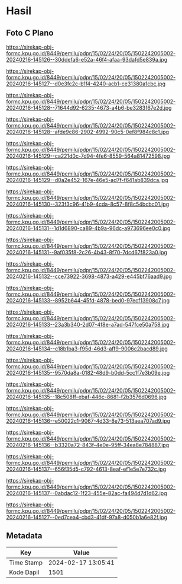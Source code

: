 # Hasil

## Foto C Plano

https://sirekap-obj-formc.kpu.go.id/8449/pemilu/pdpr/15/02/24/20/05/1502242005002-20240216-145126--30ddefa6-e52a-46f4-afaa-93dafd5e839a.jpg

https://sirekap-obj-formc.kpu.go.id/8449/pemilu/pdpr/15/02/24/20/05/1502242005002-20240216-145127--d0e3fc2c-b1f4-4240-acb1-ce31380a1cbc.jpg

https://sirekap-obj-formc.kpu.go.id/8449/pemilu/pdpr/15/02/24/20/05/1502242005002-20240216-145128--71644d92-6235-4673-a4b6-be3283f67e2d.jpg

https://sirekap-obj-formc.kpu.go.id/8449/pemilu/pdpr/15/02/24/20/05/1502242005002-20240216-145128--afde9c86-2902-4992-90c5-0ef8f984c8c1.jpg

https://sirekap-obj-formc.kpu.go.id/8449/pemilu/pdpr/15/02/24/20/05/1502242005002-20240216-145129--ca221d0c-7d94-4fe6-8559-564a81472598.jpg

https://sirekap-obj-formc.kpu.go.id/8449/pemilu/pdpr/15/02/24/20/05/1502242005002-20240216-145129--d0a2e452-167e-46e5-ad7f-f641ab839dca.jpg

https://sirekap-obj-formc.kpu.go.id/8449/pemilu/pdpr/15/02/24/20/05/1502242005002-20240216-145130--323f3c96-41b9-4cda-8c57-8f8c54bcbc01.jpg

https://sirekap-obj-formc.kpu.go.id/8449/pemilu/pdpr/15/02/24/20/05/1502242005002-20240216-145131--1d1d6890-ca89-4b9a-96dc-a973696ee0c0.jpg

https://sirekap-obj-formc.kpu.go.id/8449/pemilu/pdpr/15/02/24/20/05/1502242005002-20240216-145131--9af035f8-2c26-4b43-8f70-7dcd67f823a0.jpg

https://sirekap-obj-formc.kpu.go.id/8449/pemilu/pdpr/15/02/24/20/05/1502242005002-20240216-145132--cce73922-3698-4873-a429-e445bf76aad9.jpg

https://sirekap-obj-formc.kpu.go.id/8449/pemilu/pdpr/15/02/24/20/05/1502242005002-20240216-145133--8952b644-45fd-4878-bed0-97ecf13908c7.jpg

https://sirekap-obj-formc.kpu.go.id/8449/pemilu/pdpr/15/02/24/20/05/1502242005002-20240216-145133--23a3b340-2d07-4f8e-a7ad-547fce50a758.jpg

https://sirekap-obj-formc.kpu.go.id/8449/pemilu/pdpr/15/02/24/20/05/1502242005002-20240216-145134--c18b1ba3-f95d-46d3-aff9-9006c2bacd89.jpg

https://sirekap-obj-formc.kpu.go.id/8449/pemilu/pdpr/15/02/24/20/05/1502242005002-20240216-145135--9570da8a-0182-48d9-b0dd-5cc1f7e3b09e.jpg

https://sirekap-obj-formc.kpu.go.id/8449/pemilu/pdpr/15/02/24/20/05/1502242005002-20240216-145135--18c508ff-ebaf-446c-8681-f2b3576d0696.jpg

https://sirekap-obj-formc.kpu.go.id/8449/pemilu/pdpr/15/02/24/20/05/1502242005002-20240216-145136--e50022c1-9067-4d33-8e73-513aea707ad9.jpg

https://sirekap-obj-formc.kpu.go.id/8449/pemilu/pdpr/15/02/24/20/05/1502242005002-20240216-145136--b3320a72-843f-4e0e-95ff-34ea8e784887.jpg

https://sirekap-obj-formc.kpu.go.id/8449/pemilu/pdpr/15/02/24/20/05/1502242005002-20240216-145137--656f35d5-c792-4613-8eaf-ef1e5e7e732c.jpg

https://sirekap-obj-formc.kpu.go.id/8449/pemilu/pdpr/15/02/24/20/05/1502242005002-20240216-145137--0abdac12-1f23-455e-82ac-fa494d7d1d62.jpg

https://sirekap-obj-formc.kpu.go.id/8449/pemilu/pdpr/15/02/24/20/05/1502242005002-20240216-145127--0ed7cea4-cbd3-41df-97a8-d050b1a6e82f.jpg


## Metadata

| Key        | Value               |
| ---------- | ------------------- |
| Time Stamp | 2024-02-17 13:05:41 |
| Kode Dapil | 1501                |



